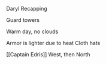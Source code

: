 Daryl Recapping

Guard towers

Warm day, no clouds

Armor is lighter due to heat
Cloth hats

[[Captain Edris]]
West, then North

